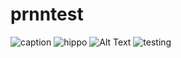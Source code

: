 # prnntest
![caption](https://cdn.shopify.com/s/files/1/0344/6469/files/cat-gif-loop-wheel_grande.gif)
![hippo](https://media3.giphy.com/media/aUovxH8Vf9qDu/giphy.gif)
![Alt Text](https://media.giphy.com/media/vFKqnCdLPNOKc/giphy.gif)
![testing](https://github.com/MarinaMaia2021/prnntest/blob/main/animations/PRNNanalogy.gif)
